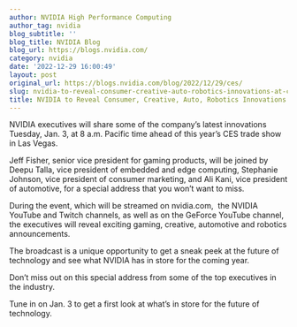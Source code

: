 ```yaml
---
author: NVIDIA High Performance Computing
author_tag: nvidia
blog_subtitle: ''
blog_title: NVIDIA Blog
blog_url: https://blogs.nvidia.com/
category: nvidia
date: '2022-12-29 16:00:49'
layout: post
original_url: https://blogs.nvidia.com/blog/2022/12/29/ces/
slug: nvidia-to-reveal-consumer-creative-auto-robotics-innovations-at-ces
title: NVIDIA to Reveal Consumer, Creative, Auto, Robotics Innovations at CES
---
```


<div id="bsf_rt_marker"><p>NVIDIA executives will share some of the company’s latest innovations Tuesday, Jan. 3, at 8 a.m. Pacific time ahead of this year’s CES trade show in Las Vegas.</p>

<p>Jeff Fisher, senior vice president for gaming products, will be joined by Deepu Talla, vice president of embedded and edge computing, Stephanie Johnson, vice president of consumer marketing, and Ali Kani, vice president of automotive, for a special address that you won’t want to miss.</p>

<p>During the event, which will be streamed on nvidia.com,  the NVIDIA YouTube and Twitch channels, as well as on the GeForce YouTube channel, the executives will reveal exciting gaming, creative, automotive and robotics announcements.</p>

<p>The broadcast is a unique opportunity to get a sneak peek at the future of technology and see what NVIDIA has in store for the coming year.</p>

<p>Don’t miss out on this special address from some of the top executives in the industry.</p>

<p>Tune in on Jan. 3 to get a first look at what’s in store for the future of technology.</p>

</div>